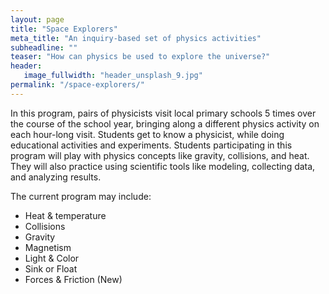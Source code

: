 ```yaml
---
layout: page
title: "Space Explorers"
meta_title: "An inquiry-based set of physics activities"
subheadline: ""
teaser: "How can physics be used to explore the universe?"
header:
   image_fullwidth: "header_unsplash_9.jpg"
permalink: "/space-explorers/"
---
```


In this program, pairs of physicists visit local primary schools 5 times over the course of the school year, bringing along a different physics activity on each hour-long visit. Students get to know a physicist, while doing educational activities and experiments. Students participating in this program will play with physics concepts like gravity, collisions, and heat. They will also practice using scientific tools like modeling, collecting data, and analyzing results.

The current program may include:
- Heat & temperature
- Collisions
- Gravity
- Magnetism
- Light & Color
- Sink or Float
- Forces & Friction (New)
